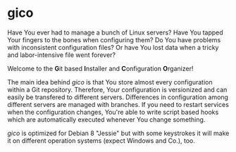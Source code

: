# gico
Have You ever had to manage a bunch of Linux servers? Have You tapped Your fingers to the bones when configuring them? Do You have problems with inconsistent configuration files? Or have You lost data when a tricky and labor-intensive file went forever?

Welcome to the **G**it based **I**nstaller and **C**onfiguration **O**rganizer!

The main idea behind *gico* is that You store almost every configuration within a Git repository. Therefore, Your configuration is versionized and can easily be transfered to different servers. Differences in configuration among different servers are managed with branches. If you need to restart services when the configuration changes, You're able to write script based hooks which are automatically executed whenever You change something.

*gico* is optimized for Debian 8 "Jessie" but with some keystrokes it will make it on different operation systems (expect Windows and Co.), too. 
